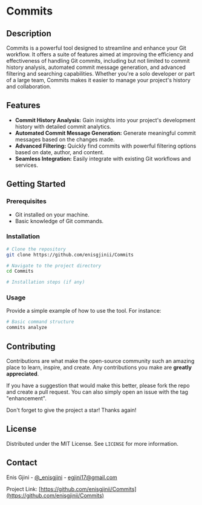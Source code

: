 # Commits

## Description

Commits is a powerful tool designed to streamline and enhance your Git workflow. It offers a suite of features aimed at improving the efficiency and effectiveness of handling Git commits, including but not limited to commit history analysis, automated commit message generation, and advanced filtering and searching capabilities. Whether you're a solo developer or part of a large team, Commits makes it easier to manage your project's history and collaboration.

## Features

- **Commit History Analysis:** Gain insights into your project's development history with detailed commit analytics.
- **Automated Commit Message Generation:** Generate meaningful commit messages based on the changes made.
- **Advanced Filtering:** Quickly find commits with powerful filtering options based on date, author, and content.
- **Seamless Integration:** Easily integrate with existing Git workflows and services.

## Getting Started

### Prerequisites

- Git installed on your machine.
- Basic knowledge of Git commands.

### Installation

```bash
# Clone the repository
git clone https://github.com/enisgjinii/Commits

# Navigate to the project directory
cd Commits

# Installation steps (if any)
```

### Usage

Provide a simple example of how to use the tool. For instance:

```bash
# Basic command structure
commits analyze
```

## Contributing

Contributions are what make the open-source community such an amazing place to learn, inspire, and create. Any contributions you make are **greatly appreciated**.

If you have a suggestion that would make this better, please fork the repo and create a pull request. You can also simply open an issue with the tag "enhancement".

Don't forget to give the project a star! Thanks again!

## License

Distributed under the MIT License. See `LICENSE` for more information.

## Contact

Enis Gjini - [@_enisgjini](https://twitter.com/_enisgjini) - egjini17@gmail.com

Project Link: [https://github.com/enisgjinii/Commits](https://github.com/enisgjinii/Commits)

```

